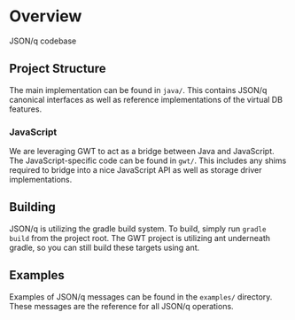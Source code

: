 # Overview

JSON/q codebase

## Project Structure

The main implementation can be found in `java/`. This contains JSON/q canonical interfaces as well
as reference implementations of the virtual DB features.

### JavaScript

We are leveraging GWT to act as a bridge between Java and JavaScript. The JavaScript-specific code
can be found in `gwt/`. This includes any shims required to bridge into a nice JavaScript API as 
well as storage driver implementations.

## Building

JSON/q is utilizing the gradle build system. To build, simply run `gradle build` from the project 
root. The GWT project is utilizing ant underneath gradle, so you can still build these targets using
ant.

## Examples

Examples of JSON/q messages can be found in the `examples/` directory. These messages are the
reference for all JSON/q operations.

